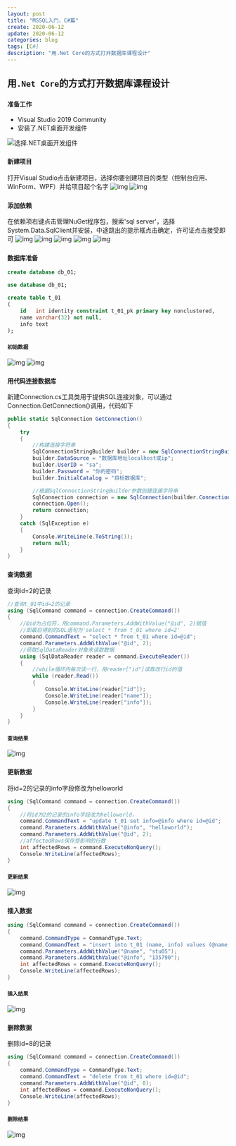 ```yaml
---
layout: post
title: "MSSQL入门，C#篇"
create: 2020-06-12
update: 2020-06-12
categories: blog
tags: [C#]
description: "用.Net Core的方式打开数据库课程设计"
---
```


## 用`.Net Core`的方式打开数据库课程设计

### `准备工作`

* Visual Studio 2019 Community
* 安装了.NET桌面开发组件

![选择.NET桌面开发组件](../img/mssql/CSharp/framework_select.png)

### `新建项目`
打开Visual Studio点击新建项目，选择你要创建项目的类型（控制台应用、WinForm、WPF）并给项目起个名字
![img](../img/mssql/CSharp/create_project_0.png)
![img](../img/mssql/CSharp/create_project_1.png)

### `添加依赖`
在依赖项右键点击管理NuGet程序包，搜索'sql server'，选择System.Data.SqlClient并安装，中途跳出的提示框点击确定，许可证点击接受即可
![img](../img/mssql/CSharp/dependency_0.png)
![img](../img/mssql/CSharp/dependency_1.png)
![img](../img/mssql/CSharp/dependency_2.png)
![img](../img/mssql/CSharp/dependency_3.png)
![img](../img/mssql/CSharp/dependency_4.png)

### `数据库准备`
```sql
create database db_01;

use database db_01;

create table t_01
(
    id   int identity constraint t_01_pk primary key nonclustered,
    name varchar(32) not null,
    info text
);
```
#### `初始数据`
![img](../img/mssql/CSharp/init_data_0.png)
![img](../img/mssql/CSharp/init_data_1.png)

### `用代码连接数据库`
新建Connection.cs工具类用于提供SQL连接对象，可以通过Connection.GetConnection()调用，代码如下
```C#
public static SqlConnection GetConnection()
{
    try
    {
        //构建连接字符串
        SqlConnectionStringBuilder builder = new SqlConnectionStringBuilder();
        builder.DataSource = "数据库地址localhost或ip";
        builder.UserID = "sa";
        builder.Password = "你的密码";
        builder.InitialCatalog = "目标数据库";

        //根据SqlConnectionStringBuilder参数创建连接字符串
        SqlConnection connection = new SqlConnection(builder.ConnectionString);
        connection.Open();
        return connection;
    }
    catch (SqlException e)
    {
        Console.WriteLine(e.ToString());
        return null;
    }
}
```

### `查询数据`
查询id=2的记录
```C#
//查询t_01中id=2的记录
using (SqlCommand command = connection.CreateCommand())
{
    //@id为占位符，用command.Parameters.AddWithValue("@id", 2)赋值
    //即最后得到的SQL语句为'select * from t_01 where id=2'
    command.CommandText = "select * from t_01 where id=@id";
    command.Parameters.AddWithValue("@id", 2);
    //获取SqlDataReader对象来读取数据
    using (SqlDataReader reader = command.ExecuteReader())
    {
        //while循环内每次读一行，用reader["id"]读取改行id的值
        while (reader.Read())
        {
            Console.WriteLine(reader["id"]);
            Console.WriteLine(reader["name"]);
            Console.WriteLine(reader["info"]);
        }
    }
}
```
#### `查询结果`
![img](../img/mssql/CSharp/query_0.png)

### `更新数据`
将id=2的记录的info字段修改为helloworld
```C#
using (SqlCommand command = connection.CreateCommand())
{
	//将id为2的记录的info字段改为helloworld，
	command.CommandText = "update t_01 set info=@info where id=@id";
	command.Parameters.AddWithValue("@info", "helloworld");
	command.Parameters.AddWithValue("@id", 2);
	//affectedRows保存受影响的行数
	int affectedRows = command.ExecuteNonQuery();
	Console.WriteLine(affectedRows);
}
```
#### `更新结果`
![img](../img/mssql/CSharp/update_0.png)

### `插入数据`
```C#
using (SqlCommand command = connection.CreateCommand())
{
	command.CommandType = CommandType.Text;
	command.CommandText = "insert into t_01 (name, info) values (@name, @info)";
	command.Parameters.AddWithValue("@name", "stu05");
	command.Parameters.AddWithValue("@info", "135790");
	int affectedRows = command.ExecuteNonQuery();
	Console.WriteLine(affectedRows);
}
```
#### `插入结果`
![img](../img/mssql/CSharp/insert_0.png)

### `删除数据`
删除id=8的记录
```C#
using (SqlCommand command = connection.CreateCommand())
{
	command.CommandType = CommandType.Text;
	command.CommandText = "delete from t_01 where id=@id";
	command.Parameters.AddWithValue("@id", 8);
	int affectedRows = command.ExecuteNonQuery();
	Console.WriteLine(affectedRows);
}

```
#### `删除结果`
![img](../img/mssql/CSharp/delete_0.png)
